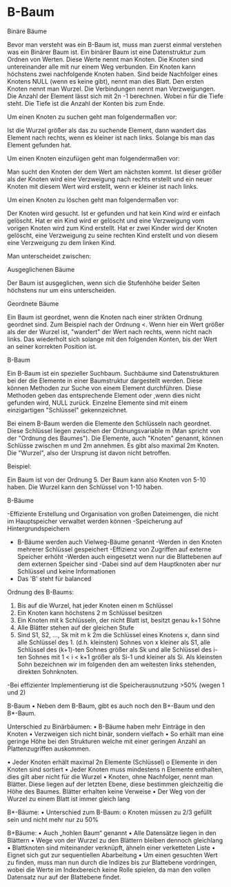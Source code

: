 # B-Baum

Binäre Bäume 

Bevor man versteht was ein B-Baum ist, muss man zuerst einmal verstehen was ein Binärer Baum ist. Ein binärer Baum ist eine Datenstruktur zum Ordnen von Werten. Diese Werte nennt man Knoten. Die Knoten sind untereinander alle mit nur einem Weg verbunden. Ein Knoten kann höchstens zwei nachfolgende Knoten haben. Sind beide Nachfolger eines Knotens NULL (wenn es keine gibt), nennt man dies Blatt. Den ersten Knoten nennt man Wurzel. Die Verbindungen nennt man Verzweigungen. Die Anzahl der Element lässt sich mit 2n  -1 berechnen. Wobei n für die Tiefe steht. Die Tiefe ist die Anzahl der Konten bis zum Ende. 

Um einen Knoten zu suchen geht man folgendermaßen vor: 

Ist die Wurzel größer als das zu suchende Element, dann wandert das Element nach rechts, wenn es kleiner ist nach links. Solange bis man das Element gefunden hat.  

Um einen Knoten einzufügen geht man folgendermaßen vor: 

Man sucht den Knoten der dem Wert am nächsten kommt. Ist dieser größer als der Knoten wird eine Verzweigung nach rechts erstellt und ein neuer Knoten mit diesem Wert wird erstellt, wenn er kleiner ist nach links. 

Um einen Knoten zu löschen geht man folgendermaßen vor: 

Der Knoten wird gesucht. Ist er gefunden und hat kein Kind wird er einfach gelöscht. Hat er ein Kind wird er gelöscht und eine Verzweigung vom vorigen Knoten wird zum Kind erstellt. Hat er zwei Kinder wird der Knoten gelöscht, eine Verzweigung zu seine rechten Kind erstellt und von diesem eine Verzweigung zu dem linken Kind.  

Man unterscheidet zwischen: 

Ausgeglichenen Bäume 

Der Baum ist ausgeglichen, wenn sich die Stufenhöhe beider Seiten höchstens nur um eins unterscheiden. 

Geordnete Bäume 

Ein Baum ist geordnet, wenn die Knoten nach einer strikten Ordnung geordnet sind. Zum Beispiel nach der Ordnung <. Wenn hier ein Wert größer als der der Wurzel ist, "wandert" der Wert nach rechts, wenn nicht nach links. Das wiederholt sich solange mit den folgenden Konten, bis der Wert an seiner korrekten Position ist. 

B-Baum 

Ein B-Baum ist ein spezieller Suchbaum. Suchbäume sind Datenstrukturen bei der die Elemente in einer Baumstruktur dargestellt werden. Diese können Methoden zur Suche von einem Element durchführen. Diese Methoden geben das entsprechende Element oder ,wenn dies nicht gefunden wird, NULL zurück. Einzelne Elemente sind mit einem einzigartigen "Schlüssel" gekennzeichnet. 

Bei einem B-Baum werden die Elemente den Schlüsseln nach geordnet. Diese Schlüssel liegen zwischen der Ordnungsvariable m (Man spricht von der "Ordnung des Baumes"). Die Elemente, auch "Knoten" genannt, können Schlüsse zwischen m und 2m annehmen. Es gibt also maximal 2m Knoten. Die "Wurzel", also der Ursprung ist davon nicht betroffen. 

Beispiel: 

Ein Baum ist von der Ordnung 5. Der Baum kann also Knoten von 5-10 haben. Die Wurzel kann den Schlüssel von 1-10 haben. 




B-Bäume

-Effiziente Erstellung und Organisation von großen Dateimengen, die nicht im Hauptspeicher verwaltet werden können
-Speicherung auf Hintergrundspeichern
- B-Bäume werden auch Vielweg-Bäume genannt
-Werden in den Knoten mehrerer Schlüssel gespeichert
-Effizienz von Zugriffen auf externe Speicher erhöht
-Werden auch eingesetzt wenn nur die Blattebenen auf dem externen Speicher sind
-Dabei sind auf dem Hauptknoten aber nur Schlüssel und keine Informationen
- Das 'B' steht für balanced

Ordnung des B-Baums:

1. Bis auf die Wurzel, hat jeder Knoten einen m Schlüssel
2. Ein Knoten kann höchstens 2 m Schlüssel besitzen
3. Ein Knoten mit k Schlüsseln, der nicht Blatt ist, besitzt genau k+1 Söhne
4. Alle Blätter stehen auf der gleichen Stufe
5. Sind S1, S2, ..., Sk mit m  k  2m die Schlüssel eines Knotens x, dann sind alle Schlüssel des 1. (d.h. kleinsten) Sohnes von x kleiner als S1, alle Schlüssel des (k+1)-ten Sohnes größer als Sk und alle Schlüssel des i-ten Sohnes mit 1 < i < k+1 größer als Si-1 und kleiner als Si. Als kleinsten Sohn bezeichnen wir im folgenden den am weitesten links stehenden, direkten Sohnknoten.

-Bei effizienter Implementierung ist die Speicherausnutzung >50% (wegen 1 und 2)



B-Baum
•	Neben dem B-Baum, gibt es auch noch den B+-Baum und den B*-Baum.

Unterschied zu Binärbäumen:
•	B-Bäume haben mehr Einträge in den Knoten
•	Verzweigen sich nicht binär, sondern vielfach
•	So erhält man eine geringe Höhe bei den Strukturen welche mit einer geringen Anzahl an Plattenzugriffen auskommen.

•	Jeder Knoten erhält maximal 2n Elemente (Schlüssel)
  o	Elemente in den Knoten sind sortiert
•	Jeder Knoten muss mindestens n Elemente enthalten, dies gilt aber nicht für die Wurzel
•	Knoten, ohne Nachfolger, nennt man Blätter. Diese liegen auf der letzten Ebene, diese bestimmen gleichzeitig die Höhe des Baumes. Blätter erhalten keine Verweise
•	Der Weg von der Wurzel zu einem Blatt ist immer gleich lang

B*-Bäume:
•	Unterschied zum B-Baum:
o	Knoten müssen zu 2/3 gefüllt sein und nicht mehr nur zu 50%

B+Bäume:
•	Auch „hohlen Baum“ genannt
•	Alle Datensätze liegen in den Blättern
•	Wege von der Wurzel zu den Blättern bleiben dennoch gleichlang
•	Blattknoten sind miteinander verknüpft, ähneln einer verketteten Liste
•	Eignet sich gut zur sequentiellen Abarbeitung
•	Um einen gesuchten Wert zu finden, muss man nun durch die Indizes bis zur Blattebene vordringen, wobei die Werte im Indexbereich keine Rolle spielen, da man den vollen Datensatz nur auf der Blattebene findet.

